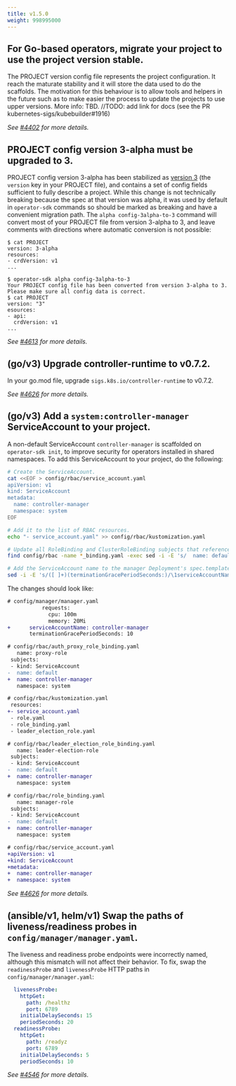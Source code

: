 ```yaml
---
title: v1.5.0
weight: 998995000
---
```


## For Go-based operators, migrate your project to use the project version stable.

The PROJECT version config file represents the project configuration. It reach the maturate stability and it will store the data used to do the scaffolds. The motivation for this behaviour is to allow tools and helpers in the future such as to make easier the process to update the projects to use upper versions. More info: TBD. //TODO: add link for docs (see the PR kubernetes-sigs/kubebuilder#1916)

_See [#4402](https://github.com/operator-framework/operator-sdk/pull/4402) for more details._

## PROJECT config version 3-alpha must be upgraded to 3.

PROJECT config version 3-alpha has been stabilized as [version 3](https://github.com/kubernetes-sigs/kubebuilder/blob/master/docs/book/src/migration/legacy/manually_migration_guide_v2_v3.md) (the `version` key in your PROJECT file), and contains a set of config fields sufficient to fully describe a project. While this change is not technically breaking because the spec at that version was alpha, it was used by default in `operator-sdk` commands so should be marked as breaking and have a convenient migration path. The `alpha config-3alpha-to-3` command will convert most of your PROJECT file from version 3-alpha to 3, and leave comments with directions where automatic conversion is not possible:

```console
$ cat PROJECT
version: 3-alpha
resources:
- crdVersion: v1
...

$ operator-sdk alpha config-3alpha-to-3
Your PROJECT config file has been converted from version 3-alpha to 3. Please make sure all config data is correct.
$ cat PROJECT
version: "3" 
esources:
- api:
  crdVersion: v1
...
```

_See [#4613](https://github.com/operator-framework/operator-sdk/pull/4613) for more details._

## (go/v3) Upgrade controller-runtime to v0.7.2.

In your go.mod file, upgrade `sigs.k8s.io/controller-runtime` to v0.7.2.

_See [#4626](https://github.com/operator-framework/operator-sdk/pull/4626) for more details._

## (go/v3) Add a `system:controller-manager` ServiceAccount to your project.

A non-default ServiceAccount `controller-manager` is scaffolded on `operator-sdk init`, to improve security for operators installed in shared namespaces. To add this ServiceAccount to your project, do the following:

```sh
# Create the ServiceAccount.
cat <<EOF > config/rbac/service_account.yaml
apiVersion: v1
kind: ServiceAccount
metadata:
  name: controller-manager
  namespace: system
EOF

# Add it to the list of RBAC resources.
echo "- service_account.yaml" >> config/rbac/kustomization.yaml

# Update all RoleBinding and ClusterRoleBinding subjects that reference the operator's ServiceAccount.
find config/rbac -name *_binding.yaml -exec sed -i -E 's/  name: default/  name: controller-manager/g' {} \;

# Add the ServiceAccount name to the manager Deployment's spec.template.spec.serviceAccountName.
sed -i -E 's/([ ]+)(terminationGracePeriodSeconds:)/\1serviceAccountName: controller-manager\n\1\2/g' config/manager/manager.yaml
```

The changes should look like:
```diff 
# config/manager/manager.yaml
           requests:
             cpu: 100m
             memory: 20Mi
+      serviceAccountName: controller-manager
       terminationGracePeriodSeconds: 10

# config/rbac/auth_proxy_role_binding.yaml
   name: proxy-role
 subjects:
 - kind: ServiceAccount
-  name: default 
+  name: controller-manager
   namespace: system

# config/rbac/kustomization.yaml
 resources:
+- service_account.yaml
 - role.yaml
 - role_binding.yaml
 - leader_election_role.yaml

# config/rbac/leader_election_role_binding.yaml
   name: leader-election-role
 subjects:
 - kind: ServiceAccount
-  name: default 
+  name: controller-manager
   namespace: system

# config/rbac/role_binding.yaml
   name: manager-role
 subjects:
 - kind: ServiceAccount
-  name: default 
+  name: controller-manager
   namespace: system

# config/rbac/service_account.yaml
+apiVersion: v1
+kind: ServiceAccount
+metadata:
+  name: controller-manager
+  namespace: system
```

_See [#4626](https://github.com/operator-framework/operator-sdk/pull/4626) for more details._

## (ansible/v1, helm/v1) Swap the paths of liveness/readiness probes in `config/manager/manager.yaml`.

The liveness and readiness probe endpoints were incorrectly named, although this mismatch will not affect their behavior. To fix, swap the `readinessProbe` and `livenessProbe` HTTP paths in `config/manager/manager.yaml`:

```yaml
  livenessProbe:
    httpGet:
      path: /healthz
      port: 6789
    initialDelaySeconds: 15
    periodSeconds: 20
  readinessProbe:
    httpGet:
      path: /readyz
      port: 6789
    initialDelaySeconds: 5
    periodSeconds: 10
```

_See [#4546](https://github.com/operator-framework/operator-sdk/pull/4546) for more details._
